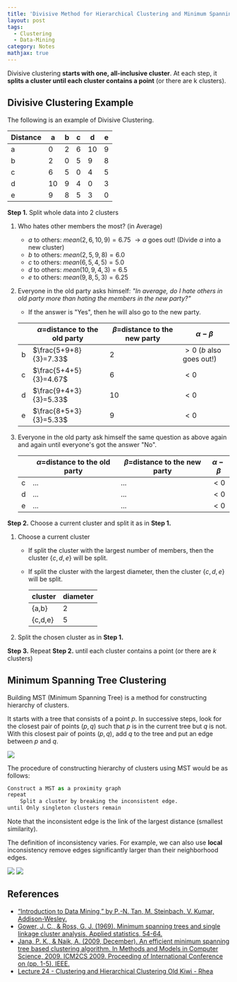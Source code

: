 ```yaml
---
title: 'Divisive Method for Hierarchical Clustering and Minimum Spanning Tree Clustering'
layout: post
tags:
  - Clustering
  - Data-Mining
category: Notes
mathjax: true
---
```


Divisive clustering **starts with one, all-inclusive cluster**.   At each step, it **splits a cluster until each cluster contains a point** (or there are k clusters).

<!--more-->

## Divisive Clustering Example

The following is an example of Divisive Clustering.

| Distance | a | b | c | d | e |
| - | - | - |- |- | - |
| a | 0 | 2|6|10|9|
|b|2|0|5|9|8|
|c|6|5|0|4|5|
|d|10 |9|4|0|3|
|e|9|8|5|3|0|


**Step 1.** Split whole data into 2 clusters

1. Who hates other members the most? (in Average)
    - $a$ to others: $mean(2,6,10,9)=6.75 ~ \rightarrow a$ goes out! (Divide $a$ into a new cluster)
    - $b$ to others: $mean(2,5,9,8)=6.0$
    - $c$ to others: $mean(6,5,4,5)=5.0$
    - $d$ to others: $mean(10,9,4,3)=6.5$
    - $e$ to others: $mean(9,8,5,3)=6.25$
2. Everyone in the old party asks himself: _"In average, do I hate others in old party more than hating the members in the new party?"_
    - If the answer is "Yes", then he will also go to the new party.

    |  | $\alpha=$distance to the old party | $\beta=$distance to the new party | $\alpha-\beta$ |
    | - | - | - | - |
    | b | $\frac{5+9+8}{3}=7.33$ | 2 | $>0$ ($b$ also goes out!) |
    | c | $\frac{5+4+5}{3}=4.67$ | 6 | $<0$ |
    | d | $\frac{9+4+3}{3}=5.33$ | 10 | $<0$ |
    | e | $\frac{8+5+3}{3}=5.33$ | 9 | $<0$ |

3. Everyone in the old party ask himself the same question as above again and again until everyone's got the answer "No". 

    |  | $\alpha=$distance to the old party | $\beta=$distance to the new party | $\alpha-\beta$ |
    | - | - | - | - |
    | c | ... | ... | $<0$ |
    | d | ... | ... | $<0$ |
    | e | ... | ... | $<0$ |
    
**Step 2.** Choose a current cluster and split it as in **Step 1.**

1. Choose a current cluster
    - If split the cluster with the largest number of members, then the cluster {$c,d,e$} will be split.
    - If split the cluster with the largest diameter, then the cluster {$c,d,e$} will be split.
    
        | cluster | diameter |
        | - | - |
        | {a,b} | 2 |
        | {c,d,e} | 5 |

2. Split the chosen cluster as in **Step 1.**

**Step 3.** Repeat **Step 2.** until each cluster contains a point (or there are $k$ clusters)


## Minimum Spanning Tree Clustering

Building MST (Minimum Spanning Tree) is a method for constructing hierarchy of clusters.

It starts with a tree that consists of a point $p$.   In successive steps, look for the closest pair of points $(p, q)$  such that $p$ is in the current tree but $q$ is not.   With this closest pair of points $(p, q)$, add $q$ to the tree and put an edge between $p$ and $q$.

![](https://i.imgur.com/kZdrQAi.png)

The procedure of constructing hierarchy of clusters using MST would be as follows:

```python
Construct a MST as a proximity graph
repeat
    Split a cluster by breaking the inconsistent edge.
until Only singleton clusters remain
```

Note that the inconsistent edge is the link of the largest distance (smallest similarity).

The definition of inconsistency varies. For example, we can also use **local** inconsistency remove edges significantly larger than their neighborhood edges.

![](https://i.imgur.com/FivjUQl.png) ![](https://i.imgur.com/viy1vqP.png)


## References
- [“Introduction to Data Mining,” by P.-N. Tan, M. Steinbach, V. Kumar, Addison-Wesley.](http://www-users.cs.umn.edu/~kumar/dmbook/index.php)
- [Gower, J. C., & Ross, G. J. (1969). Minimum spanning trees and single linkage cluster analysis. Applied statistics, 54-64.](http://www.jstor.org/stable/2346439)
- [Jana, P. K., & Naik, A. (2009, December). An efficient minimum spanning tree based clustering algorithm. In Methods and Models in Computer Science, 2009. ICM2CS 2009. Proceeding of International Conference on (pp. 1-5). IEEE.](http://ieeexplore.ieee.org/abstract/document/5397966/)
- [Lecture 24 - Clustering and Hierarchical Clustering Old Kiwi - Rhea](https://www.projectrhea.org/rhea/index.php/Lecture_24_-_Clustering_and_Hierarchical_Clustering_Old_Kiwi)